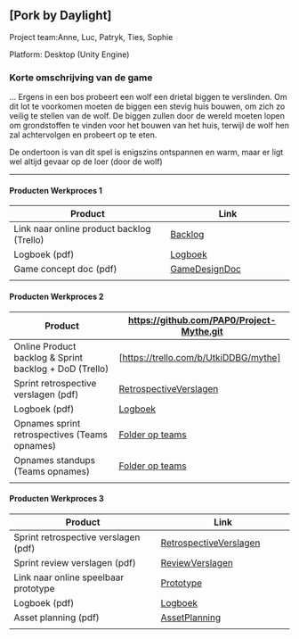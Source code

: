 ## [Pork by Daylight]
Project team:Anne, Luc, Patryk, Ties, Sophie

Platform:
Desktop (Unity Engine)

### Korte omschrijving van de game
...
Ergens in een bos probeert een wolf een drietal biggen te verslinden. Om dit lot te voorkomen moeten de biggen een stevig huis bouwen, om zich zo veilig te stellen van de wolf. De biggen zullen door de wereld moeten lopen om grondstoffen te vinden voor het bouwen van het huis, terwijl de wolf hen zal achtervolgen en probeert op te eten.

De ondertoon is van dit spel is enigszins ontspannen en warm, maar er ligt wel altijd gevaar op de loer (door de wolf)

---
#### Producten Werkproces 1
| Product  | Link |
| ------ |  ------ |
| Link naar online product backlog (Trello) | [Backlog]
| Logboek (pdf)                             | [Logboek]
| Game concept doc (pdf)                    | [GameDesignDoc]
|<img width=500/>|<img width=300/>|
   
#### Producten Werkproces 2
| Product  | https://github.com/PAP0/Project-Mythe.git |
| ------ |  ------ |
| Online Product backlog & Sprint backlog + DoD (Trello)    | [https://trello.com/b/UtkiDDBG/mythe]
| Sprint retrospective verslagen (pdf)                      | [RetrospectiveVerslagen]
| Logboek (pdf)                                             | [Logboek]
| Opnames sprint retrospectives (Teams opnames)             | [Folder op teams]
| Opnames standups (Teams opnames)                          | [Folder op teams]
|<img width=500/>|<img width=300/>|
   
#### Producten Werkproces 3
| Product  | Link |
| ------ |  ------ |
| Sprint retrospective verslagen (pdf)  | [RetrospectiveVerslagen]
| Sprint review verslagen (pdf)         | [ReviewVerslagen]
| Link naar online speelbaar prototype  | [Prototype]
| Logboek (pdf)                         | [Logboek]
| Asset planning (pdf)                  | [AssetPlanning]
|<img width=500/>|<img width=300/>|

   [Backlog]: <https://trello.com/b/UtkiDDBG/mythe>
   [Logboek]: <https://github.com/LevDec/agp_inlever_template/blob/master/producten/logboek.pdf>
   [GameDesignDoc]: <https://github.com/LevDec/agp_inlever_template/blob/master/producten/Game%20Concept%20Document.pdf>
   [RetrospectiveVerslagen]: <https://github.com/BerendWeij/agp_inlever_template/blob/master/producten/RetrospectiveVerslagen.pdf>
   [ReviewVerslagen]: <https://github.com/LevDec/agp_inlever_template/blob/master/producten/ReviewVerslagen.pdf>
   [Prototype]: <https://www.mijnmytheprototype.nl>
   [Folder op teams]: <https://mediacollegeamsterdam.sharepoint.com/teams/MytheGDGA2021-Team6/Gedeelde%20documenten/Team%206/Mythe%20Documentatie>
   [AssetPlanning]: <https://github.com/LevDec/agp_inlever_template/blob/master/producten/AssetPlanning.pdf>
   
